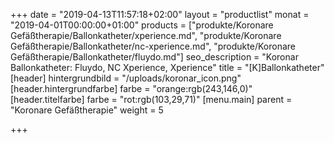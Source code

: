 +++
date = "2019-04-13T11:57:18+02:00"
layout = "productlist"
monat = "2019-04-01T00:00:00+01:00"
products = ["produkte/Koronare Gefäßtherapie/Ballonkatheter/xperience.md", "produkte/Koronare Gefäßtherapie/Ballonkatheter/nc-xperience.md", "produkte/Koronare Gefäßtherapie/Ballonkatheter/fluydo.md"]
seo_description = "Koronar Ballonkatheter: Fluydo, NC Xperience, Xperience"
title = "[K]Ballonkatheter"
[header]
hintergrundbild = "/uploads/koronar_icon.png"
[header.hintergrundfarbe]
farbe = "orange:rgb(243,146,0)"
[header.titelfarbe]
farbe = "rot:rgb(103,29,71)"
[menu.main]
parent = "Koronare Gefäßtherapie"
weight = 5

+++

